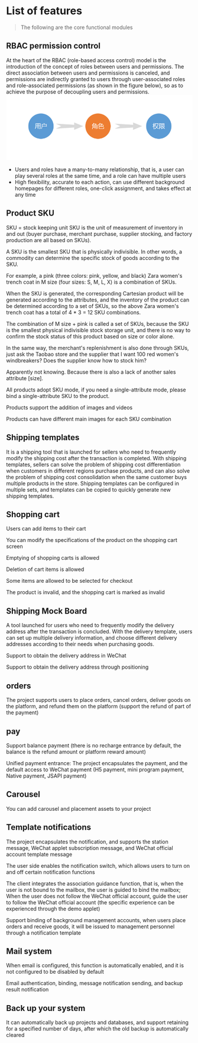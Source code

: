 # List of features
> The following are the core functional modules
>
## RBAC permission control
At the heart of the RBAC (role-based access control) model is the introduction of the concept of roles between users and permissions. The direct association between users and permissions is canceled, and permissions are indirectly granted to users through user-associated roles and role-associated permissions (as shown in the figure below), so as to achieve the purpose of decoupling users and permissions.
![图片](/image/RBAC.png)
- Users and roles have a many-to-many relationship, that is, a user can play several roles at the same time, and a role can have multiple users
- High flexibility, accurate to each action, can use different background homepages for different roles, one-click assignment, and takes effect at any time
## Product SKU
SKU = stock keeping unit SKU is the unit of measurement of inventory in and out (buyer purchase, merchant purchase, supplier stocking, and factory production are all based on SKUs).

A SKU is the smallest SKU that is physically indivisible. In other words, a commodity can determine the specific stock of goods according to the SKU.

For example, a pink (three colors: pink, yellow, and black) Zara women's trench coat in M size (four sizes: S, M, L, X) is a combination of SKUs.

When the SKU is generated, the corresponding Cartesian product will be generated according to the attributes, and the inventory of the product can be determined according to a set of SKUs, so the above Zara women's trench coat has a total of 4 * 3 = 12 SKU combinations.

The combination of M size + pink is called a set of SKUs, because the SKU is the smallest physical indivisible stock storage unit, and there is no way to confirm the stock status of this product based on size or color alone.

In the same way, the merchant's replenishment is also done through SKUs, just ask the Taobao store and the supplier that I want 100 red women's windbreakers? Does the supplier know how to stock him?

Apparently not knowing. Because there is also a lack of another sales attribute [size].

All products adopt SKU mode, if you need a single-attribute mode, please bind a single-attribute SKU to the product.

Products support the addition of images and videos

Products can have different main images for each SKU combination
## Shipping templates
It is a shipping tool that is launched for sellers who need to frequently modify the shipping cost after the transaction is completed. With shipping templates, sellers can solve the problem of shipping cost differentiation when customers in different regions purchase products, and can also solve the problem of shipping cost consolidation when the same customer buys multiple products in the store. Shipping templates can be configured in multiple sets, and templates can be copied to quickly generate new shipping templates.
## Shopping cart
Users can add items to their cart

You can modify the specifications of the product on the shopping cart screen

Emptying of shopping carts is allowed

Deletion of cart items is allowed

Some items are allowed to be selected for checkout

The product is invalid, and the shopping cart is marked as invalid
## Shipping Mock Board
A tool launched for users who need to frequently modify the delivery address after the transaction is concluded. With the delivery template, users can set up multiple delivery information, and choose different delivery addresses according to their needs when purchasing goods.

Support to obtain the delivery address in WeChat

Support to obtain the delivery address through positioning
## orders
The project supports users to place orders, cancel orders, deliver goods on the platform, and refund them on the platform (support the refund of part of the payment)
## pay
Support balance payment (there is no recharge entrance by default, the balance is the refund amount or platform reward amount)

Unified payment entrance: The project encapsulates the payment, and the default access to WeChat payment (H5 payment, mini program payment, Native payment, JSAPI payment)
## Carousel
You can add carousel and placement assets to your project
## Template notifications
The project encapsulates the notification, and supports the station message, WeChat applet subscription message, and WeChat official account template message

The user side enables the notification switch, which allows users to turn on and off certain notification functions

The client integrates the association guidance function, that is, when the user is not bound to the mailbox, the user is guided to bind the mailbox; When the user does not follow the WeChat official account, guide the user to follow the WeChat official account (the specific experience can be experienced through the demo applet)

Support binding of background management accounts, when users place orders and receive goods, it will be issued to management personnel through a notification template
## Mail system
When email is configured, this function is automatically enabled, and it is not configured to be disabled by default

Email authentication, binding, message notification sending, and backup result notification

## Back up your system
It can automatically back up projects and databases, and support retaining for a specified number of days, after which the old backup is automatically cleared